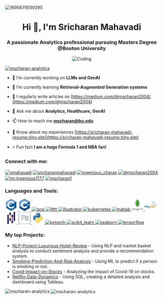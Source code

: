 ![1695679559295](https://github.com/mscharan-analytics/mscharan-analytics/assets/140626070/0e483cde-7ab0-49f3-9e52-ab76d33faf77)

<h1 align="center">Hi 👋, I'm Sricharan Mahavadi</h1>
<h3 align="center">A passionate Analytics professional pursuing Masters Degree @Boston University</h3>
<div align="center">
  <img src="https://github.com/mscharan-analytics/mscharan-analytics/assets/140626070/29241f01-4064-4403-bdc1-e6a6740e6f7f" alt="Coding" />
</div>

<p align="left"> <a href="https://github.com/ryo-ma/github-profile-trophy"><img src="https://github-profile-trophy.vercel.app/?username=mscharan-analytics" alt="mscharan-analytics" /></a> </p>

- 🔭 I’m currently working on **LLMs and GenAI**

- 🌱 I’m currently learning **Retrieval-Augmented Generation systems**

- 📝 I regularly write articles on [https://medium.com/@mscharan2004](https://medium.com/@mscharan2004)

- 💬 Ask me about **Analytics, Healthcare, GenAI**

- 📫 How to reach me **mscharan@bu.edu**

- 📄 Know about my experiences [https://sricharan-mahavadi-resume.tiiny.site](https://sricharan-mahavadi-resume.tiiny.site)

- ⚡ Fun fact **I am a huge Formula 1 and NBA fan!**

<h3 align="left">Connect with me:</h3>
<p align="left">
<a href="https://linkedin.com/in/smahavadi" target="blank"><img align="center" src="https://raw.githubusercontent.com/rahuldkjain/github-profile-readme-generator/master/src/images/icons/Social/linked-in-alt.svg" alt="smahavadi" height="30" width="40" /></a>
<a href="https://kaggle.com/sricharanmahavadi" target="blank"><img align="center" src="https://raw.githubusercontent.com/rahuldkjain/github-profile-readme-generator/master/src/images/icons/Social/kaggle.svg" alt="sricharanmahavadi" height="30" width="40" /></a>
<a href="https://instagram.com/ingenious_charan" target="blank"><img align="center" src="https://raw.githubusercontent.com/rahuldkjain/github-profile-readme-generator/master/src/images/icons/Social/instagram.svg" alt="ingenious_charan" height="30" width="40" /></a>
<a href="https://medium.com/@mscharan2004" target="blank"><img align="center" src="https://raw.githubusercontent.com/rahuldkjain/github-profile-readme-generator/master/src/images/icons/Social/medium.svg" alt="@mscharan2004" height="30" width="40" /></a>
<a href="https://www.youtube.com/c/mr.ingenious1177" target="blank"><img align="center" src="https://raw.githubusercontent.com/rahuldkjain/github-profile-readme-generator/master/src/images/icons/Social/youtube.svg" alt="mr.ingenious1177" height="30" width="40" /></a>
<a href="https://www.hackerrank.com/mscharan1" target="blank"><img align="center" src="https://raw.githubusercontent.com/rahuldkjain/github-profile-readme-generator/master/src/images/icons/Social/hackerrank.svg" alt="mscharan1" height="30" width="40" /></a>
</p>

<h3 align="left">Languages and Tools:</h3>
<p align="left"> <a href="https://www.cprogramming.com/" target="_blank" rel="noreferrer"> <img src="https://raw.githubusercontent.com/devicons/devicon/master/icons/c/c-original.svg" alt="c" width="40" height="40"/> </a> <a href="https://www.w3schools.com/cpp/" target="_blank" rel="noreferrer"> <img src="https://raw.githubusercontent.com/devicons/devicon/master/icons/cplusplus/cplusplus-original.svg" alt="cplusplus" width="40" height="40"/> </a> <a href="https://cloud.google.com" target="_blank" rel="noreferrer"> <img src="https://www.vectorlogo.zone/logos/google_cloud/google_cloud-icon.svg" alt="gcp" width="40" height="40"/> </a> <a href="https://ifttt.com/" target="_blank" rel="noreferrer"> <img src="https://www.vectorlogo.zone/logos/ifttt/ifttt-ar21.svg" alt="ifttt" width="40" height="40"/> </a> <a href="https://www.adobe.com/in/products/illustrator.html" target="_blank" rel="noreferrer"> <img src="https://www.vectorlogo.zone/logos/adobe_illustrator/adobe_illustrator-icon.svg" alt="illustrator" width="40" height="40"/> </a> <a href="https://kubernetes.io" target="_blank" rel="noreferrer"> <img src="https://www.vectorlogo.zone/logos/kubernetes/kubernetes-icon.svg" alt="kubernetes" width="40" height="40"/> </a> <a href="https://www.mathworks.com/" target="_blank" rel="noreferrer"> <img src="https://upload.wikimedia.org/wikipedia/commons/2/21/Matlab_Logo.png" alt="matlab" width="40" height="40"/> </a> <a href="https://www.mongodb.com/" target="_blank" rel="noreferrer"> <img src="https://raw.githubusercontent.com/devicons/devicon/master/icons/mongodb/mongodb-original-wordmark.svg" alt="mongodb" width="40" height="40"/> </a> <a href="https://www.mysql.com/" target="_blank" rel="noreferrer"> <img src="https://raw.githubusercontent.com/devicons/devicon/master/icons/mysql/mysql-original-wordmark.svg" alt="mysql" width="40" height="40"/> </a> <a href="https://pandas.pydata.org/" target="_blank" rel="noreferrer"> <img src="https://raw.githubusercontent.com/devicons/devicon/2ae2a900d2f041da66e950e4d48052658d850630/icons/pandas/pandas-original.svg" alt="pandas" width="40" height="40"/> </a> <a href="https://www.photoshop.com/en" target="_blank" rel="noreferrer"> <img src="https://raw.githubusercontent.com/devicons/devicon/master/icons/photoshop/photoshop-line.svg" alt="photoshop" width="40" height="40"/> </a> <a href="https://www.python.org" target="_blank" rel="noreferrer"> <img src="https://raw.githubusercontent.com/devicons/devicon/master/icons/python/python-original.svg" alt="python" width="40" height="40"/> </a> <a href="https://pytorch.org/" target="_blank" rel="noreferrer"> <img src="https://www.vectorlogo.zone/logos/pytorch/pytorch-icon.svg" alt="pytorch" width="40" height="40"/> </a> <a href="https://scikit-learn.org/" target="_blank" rel="noreferrer"> <img src="https://upload.wikimedia.org/wikipedia/commons/0/05/Scikit_learn_logo_small.svg" alt="scikit_learn" width="40" height="40"/> </a> <a href="https://seaborn.pydata.org/" target="_blank" rel="noreferrer"> <img src="https://seaborn.pydata.org/_images/logo-mark-lightbg.svg" alt="seaborn" width="40" height="40"/> </a> <a href="https://www.tensorflow.org" target="_blank" rel="noreferrer"> <img src="https://www.vectorlogo.zone/logos/tensorflow/tensorflow-icon.svg" alt="tensorflow" width="40" height="40"/> </a> </p>

<h3 align="left">My top Projects:</h3>
<ul>
  <li><a href="https://github.com/mscharan-analytics/NLP-Project-Luxurious-Hotel-Review">NLP-Project-Luxurious-Hotel-Review</a> - Using NLP and market basket analysis to conduct sentiment analysis and provide a recommendation system.</li>
  <li><a href="https://github.com/mscharan-analytics/Smoking-Prediction-And-Risk-Analysis">Smoking-Prediction-And-Risk-Analysis</a> - Using ML to predict if a person is smoking or not.</li>
  <li><a href="https://github.com/mscharan-analytics/Covid-Impact-on-Stocks">Covid-Impact-on-Stocks</a> - Analyzing the impact of Covid-19 on stocks.</li>
  <li><a href="https://github.com/mscharan-analytics/Netflix-Data-Dynamics">Netflix-Data-Dynamics</a> - Using SQL, creating a detailed analysis and dashboard using Tableau.</li>
</ul>


<p><img align="left" src="https://github-readme-stats.vercel.app/api/top-langs?username=mscharan-analytics&show_icons=true&locale=en&layout=compact" alt="mscharan-analytics" /></p>

<p>&nbsp;<img align="center" src="https://github-readme-stats.vercel.app/api?username=mscharan-analytics&show_icons=true&locale=en" alt="mscharan-analytics" /></p>
